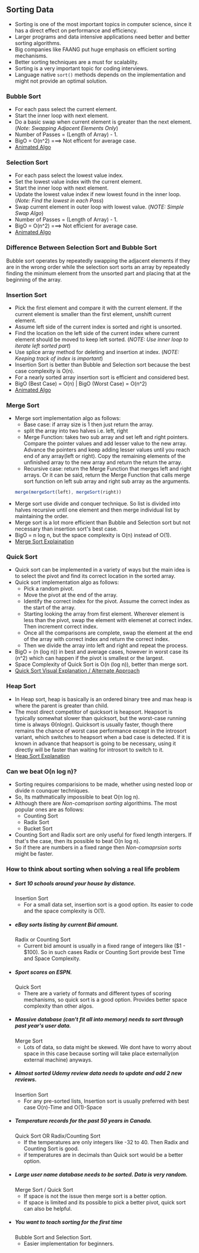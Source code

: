 ## Sorting Data

- Sorting is one of the most important topics in computer science, since it has a direct effect on performance and efficiency.
- Larger programs and data intensive applications need better and better sorting algorithms.
- Big companies like FAANG put huge emphasis on efficient sorting mechanisms.
- Better sorting techniques are a must for scalablity.
- Sorting is a very important topic for coding interviews.
- Language native `sort()` methods depends on the implementation and might not provide an optimal solution.

### Bubble Sort

- For each pass select the current element.
- Start the inner loop with next element.
- Do a basic swap when current element is greater than the next element.(_Note: Swapping Adjacent Elements Only_)
- Number of Passes = (Length of Array) - 1.
- BigO = O(n^2) ===> Not efficent for average case.
- [Animated Algo](https://www.youtube.com/watch?v=18OO361--1E&ab_channel=Codearchery)

### Selection Sort

- For each pass select the lowest value index.
- Set the lowest value index with the current element.
- Start the inner loop with next element.
- Update the lowest value index if new lowest found in the inner loop. (_Note: Find the lowest in each Pass_)
- Swap current element in outer loop with lowest value. (_NOTE: Simple Swap Algo_)
- Number of Passes = (Length of Array) - 1.
- BigO = O(n^2) ===> Not efficient for average case.
- [Animated Algo](https://www.youtube.com/watch?v=R_f3PJtRqUQ&ab_channel=Codearchery)

### Difference Between Selection Sort and Bubble Sort

Bubble sort operates by repeatedly swapping the adjacent elements if they are in the wrong order while the selection sort sorts an array by repeatedly finding the minimum element from the unsorted part and placing that at the beginning of the array.

### Insertion Sort

- Pick the first element and compare it with the current element. If the current element is smaller than the first element, unshift current element.
- Assume left side of the current index is sorted and right is unsorted.
- Find the location on the left side of the current index where current element should be moved to keep left sorted. (_NOTE: Use inner loop to iterate left sorted part_)
- Use splice array method for deleting and insertion at index. (_NOTE: Keeping track of index is important_)
- Insertion Sort is better than Bubble and Selection sort because the best case complexity is O(n).
- For a nearly sorted array insertion sort is efficient and considered best.
- BigO (Best Case) = O(n) | BigO (Worst Case) = O(n^2)
- [Animated Algo](https://www.youtube.com/watch?v=uMqVuEEWJv4&ab_channel=Codearchery)

### Merge Sort

- Merge sort implementation algo as follows:
  - Base case: if array size is 1 then just return the array.
  - split the array into two halves i.e. left, right
  - Merge Function: takes two sub array and set left and right pointers. Compare the pointer values and add lesser value to the new array. Advance the pointers and keep adding lesser values until you reach end of any array(left or right). Copy the remaining elements of the unfinished array to the new array and return the return the array.
  - Recursive case: return the Merge Function that merges left and right arrays. Or it can be said, return the Merge Function that calls merge sort function on left sub array and right sub array as the arguments.
  ```js
  merge(mergeSort(left), mergeSort(right))
  ```
- Merge sort use divide and conquer technique. So list is divided into halves recursive until one element and then merge individual list by maintaining the order.
- Merge sort is a lot more efficient than Bubble and Selection sort but not necessary than insertion sort's best case.
- BigO = n log n, but the space complexity is O(n) instead of O(1).
- [Merge Sort Explaination](https://www.youtube.com/watch?v=1sdEchFsL0Y&ab_channel=AaronJack)

### Quick Sort

- Quick sort can be implemented in a variety of ways but the main idea is to select the pivot and find its correct location in the sorted array. 
- Quick sort implementation algo as follows:
  - Pick a random pivot.
  - Move the pivot at the end of the array.
  - Identify the correct index for the pivot. Assume the correct index as the start of the array.
  - Starting looking the array from first element. Wherever element is less than the pivot, swap the element with elemenet at correct index. Then increment correct index.
  - Once all the comparisons are complete, swap the element at the end of the array with correct index and return the correct index.
  - Then we divide the array into left and right and repeat the process.
- BigO = (n (log n)) in best and average cases, however in worst case its (n^2) which can happen if the pivot is smallest or the largest.
- Space Complexity of Quick Sort is O(n (log n)), better than merge sort.
- [Quick Sort Visual Explanation / Alternate Approach](https://www.youtube.com/watch?v=Hoixgm4-P4M&ab_channel=MichaelSambol) 

### Heap Sort 

- In Heap sort, heap is basically is an ordered binary tree and max heap is where the parent is greater than child.
- The most direct competitor of quicksort is heapsort. Heapsort is typically somewhat slower than quicksort, but the worst-case running time is always Θ(nlogn). Quicksort is usually faster, though there remains the chance of worst case performance except in the introsort variant, which switches to heapsort when a bad case is detected. If it is known in advance that heapsort is going to be necessary, using it directly will be faster than waiting for introsort to switch to it. 
- [Heap Sort Explanation](https://www.youtube.com/watch?v=2DmK_H7IdTo&ab_channel=MichaelSambol)

### Can we beat O(n log n)?

- Sorting requires comparisions to be made, whether using nested loop or divide n counquer techniques.
- So, Its mathmatically impossible to beat O(n log n). 
- Although there are *Non-comaprison sorting* algorithims. The most popular ones are as follows:
  - Counting Sort
  - Radix Sort
  - Bucket Sort
- Counting Sort and Radix sort are only useful for fixed length intergers. If that's the case, then its possible to beat O(n log n).
- So if there are numbers in a fixed range then *Non-comaprsion sorts* might be faster. 

### How to think about sorting when solving a real life problem

- ##### Sort 10 schools around your house by distance.
  Insertion Sort
    - For a small data set, insertion sort is a good option. Its easier to code and the space complexity is O(1).
- ##### eBay sorts listing by current Bid amount.
  Radix or Counting Sort
    - Current bid amount is usually in a fixed range of integers like ($1 - $100). So in such cases Radix or Counting Sort provide best Time and Space Complexity.
- ##### Sport scores on ESPN.
  Quick Sort
    - There are a variety of formats and different types of scoring mechanisms, so quick sort is a good option. Provides better space complexity than other algos. 
- ##### Massive database (can't fit all into memory) needs to sort through past year's user data.
  Merge Sort
    - Lots of data, so data might be skewed. We dont have to worry about space in this case because sorting will take place externally(on external machine) anyways.
- ##### Almost sorted Udemy review data needs to update and add 2 new reviews.
  Insertion Sort 
    - For any pre-sorted lists, Insertion sort is usually preferred with best case O(n)-Time and O(1)-Space 
- ##### Temperature records for the past 50 years in Canada.
  Quick Sort OR Radix/Counting Sort 
    - If the temperatures are only integers like -32 to 40. Then Radix and Counting Sort is good.
    - if temperatures are in decimals than Quick sort would be a better option.
- ##### Large user name database needs to be sorted. Data is very random.
  Merge Sort / Quick Sort
    - If space is not the issue then merge sort is a better option. 
    - If space is limited and its possible to pick a better pivot, quick sort can also be helpful. 
- ##### You want to teach sorting for the first time
  Bubble Sort and Selection Sort. 
    - Easier implementation for beginners.